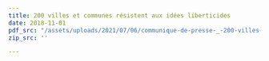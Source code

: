 ```yaml
---
title: 200 villes et communes résistent aux idées liberticides
date: 2018-11-01
pdf_src: "/assets/uploads/2021/07/06/communique-de-presse-_-200-villes-et-communes-resistent-aux-idees-liberticides.pdf"
zip_src: ''

---
```

